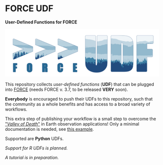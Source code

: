 # FORCE UDF

**User-Defined Functions for FORCE**

![FORCE Logo](/images/force-udf.png)

This repository collects *user-defined functions* (**UDF**) that can be plugged into [FORCE](https://github.com/davidfrantz/force) (needs FORCE v. 3.7, to be released **VERY** soon).

**Everybody** is encouraged to push their UDFs to this repository, such that the community as a whole benefits and has access to a broad variety of workflows.

This extra step of publishing your workflow is a small step to overcome the ["*Valley of Death*"](https://twitter.com/gcamara/status/1127887595168514049) in Earth observation applications! Only a minimal documentation is needed, see [this example](https://github.com/davidfrantz/force-udf/blob/main/python/ard/medoid/readme.md).

Supported are **Python** UDFs.

*Support for R UDFs is planned.*

*A tutorial is in preparation.*
